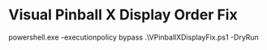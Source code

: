 # Visual Pinball X Display Order Fix

powershell.exe -executionpolicy bypass .\VPinballXDisplayFix.ps1 -DryRun
